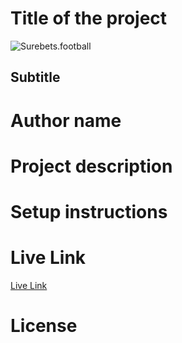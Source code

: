 # Title of the project
![Surebets.football](surebets-logo-dark-theme.png)
## Subtitle
# Author name
# Project description
# Setup instructions
# Live Link
[Live Link](https://www.markdownguide.org/cheat-sheet/)
# License